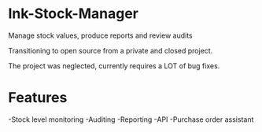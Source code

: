 # Ink-Stock-Manager
Manage stock values, produce reports and review audits

Transitioning to open source from a private and closed project.

The project was neglected, currently requires a LOT of bug fixes.

# Features
-Stock level monitoring
-Auditing
-Reporting
-API
-Purchase order assistant
